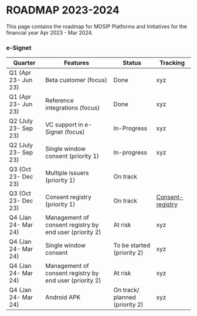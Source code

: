 # ROADMAP 2023-2024

This page contains the roadmap for MOSIP Platforms and Initiatives for the financial year Apr 2023 - Mar 2024.

### e-Signet

|     Quarter      |   Features    |   Status       | Tracking      |
|------------------|--------------|----------------|---------------|
|Q1 (Apr 23- Jun 23)|Beta customer (focus)| Done | xyz|
|Q1 (Apr 23- Jun 23)|Reference integrations (focus)| Done | xyz|
|Q2 (July 23- Sep 23)|VC support in e-Signet (focus) | In-Progress | xyz|
|Q2 (July 23- Sep 23)|Single window consent (priority 1)| In-progress | xyz|
|Q3 (Oct 23- Dec 23)|Multiple issuers (priority 1)| On track | |
|Q3 (Oct 23- Dec 23)|Consent registry (priority 1)| On track| [Consent-registry](https://mosip.atlassian.net/issues/?jql=project+%3D+10136+AND+cf%5B10043%5D+%3D+consent-registry)|
|Q4 (Jan 24- Mar 24)|Management of consent registry by end user (priority 2)| At risk | xyz|
|Q4 (Jan 24- Mar 24)|Single window consent| To be started (priority 2)| xyz|
|Q4 (Jan 24- Mar 24)|Management of consent registry by end user (priority 2)| At risk | xyz|
|Q4 (Jan 24- Mar 24) |Android APK| On track/ planned (priority 2)| xyz |
